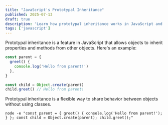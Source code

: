 ```yaml
---
title: "JavaScript's Prototypal Inheritance"
published: 2025-07-13
draft: true
description: 'Learn how prototypal inheritance works in JavaScript and its use cases.'
tags: ['javascript']
---
```


Prototypal inheritance is a feature in JavaScript that allows objects to inherit properties and methods from other objects. Here's an example:

```javascript
const parent = {
  greet() {
    console.log('Hello from parent!')
  },
}

const child = Object.create(parent)
child.greet() // Hello from parent!
```

Prototypal inheritance is a flexible way to share behavior between objects without using classes.

```shell title="Testing Prototypal Inheritance"
node -e "const parent = { greet() { console.log('Hello from parent!'); } }; const child = Object.create(parent); child.greet();"
```
